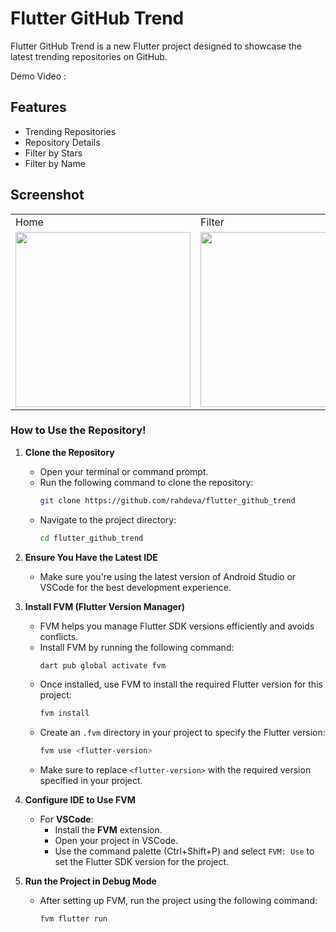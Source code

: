 # Flutter GitHub Trend
Flutter GitHub Trend is a new Flutter project designed to showcase the latest trending repositories on GitHub.

Demo Video : 

## Features

- Trending Repositories
- Repository Details
- Filter by Stars
- Filter by Name

## Screenshot

<table>
  <tr>
     <td>Home</td>
     <td>Filter</td>
     <td>Detail</td>
  </tr>
  <tr>
    <td><img src="https://github.com/user-attachments/assets/89d54623-cc11-4612-acfd-58a4a27beddd" width=280 ></td>
    <td><img src="https://github.com/user-attachments/assets/7b55f6b0-d560-4fae-9d13-ce6242fea294" width=280 ></td>
    <td><img src="https://github.com/user-attachments/assets/fdb4ca5b-e759-4a3f-b4e3-713f1e2daaee" width=280 ></td>
  </tr>
</table>

### How to Use the Repository!

1. **Clone the Repository**
   - Open your terminal or command prompt.
   - Run the following command to clone the repository:
     ```sh
     git clone https://github.com/rahdeva/flutter_github_trend
     ```
   - Navigate to the project directory:
     ```sh
     cd flutter_github_trend
     ```

2. **Ensure You Have the Latest IDE**
   - Make sure you're using the latest version of Android Studio or VSCode for the best development experience.

3. **Install FVM (Flutter Version Manager)**
   - FVM helps you manage Flutter SDK versions efficiently and avoids conflicts.
   - Install FVM by running the following command:
     ```sh
     dart pub global activate fvm
     ```
   - Once installed, use FVM to install the required Flutter version for this project:
     ```sh
     fvm install
     ```
   - Create an `.fvm` directory in your project to specify the Flutter version:
     ```sh
     fvm use <flutter-version>
     ```
   - Make sure to replace `<flutter-version>` with the required version specified in your project.

4. **Configure IDE to Use FVM**
   - For **VSCode**:
     - Install the **FVM** extension.
     - Open your project in VSCode.
     - Use the command palette (Ctrl+Shift+P) and select `FVM: Use` to set the Flutter SDK version for the project.

5. **Run the Project in Debug Mode**
   - After setting up FVM, run the project using the following command:
     ```sh
     fvm flutter run
     ```
